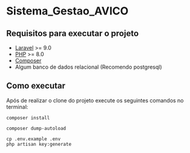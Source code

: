 # Sistema_Gestao_AVICO

## Requisitos para executar o projeto

- [Laravel](https://laravel.com/docs/9.x) >= 9.0 
- [PHP](https://www.php.net/downloads.php) >= 8.0
- [Composer](https://getcomposer.org/)
- Algum banco de dados relacional (Recomendo postgresql)

## Como executar

Após de realizar o clone do projeto execute os seguintes comandos no terminal:


```
composer install
```

```
composer dump-autoload
````

```
cp .env.example .env
php artisan key:generate
```
